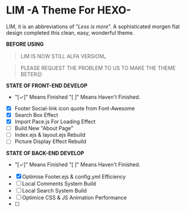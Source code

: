 # LIM -A Theme For HEXO-
LIM, it is an abbreviations of “_Less is more_”. A sophisticated morgen flat design completed this clean, easy, wonderful theme.

**BEFORE USING**
>LIM IS NOW STILL ALFA VERSIOM。

> PLEASE REQUEST THE PROBLEM TO US TO MAKE THE THEME BETER😉

 **STATE OF FRONT-END DEVELOP**
 - "[✓]" Means Finished "[ ]" Means Haven't Finished.

- [x] Footer Social-link icon quote from Font-Awesome
- [x] Search Box Effect
- [x] Import Pace.js For Loading Effect
- [ ] Build New "About Page"
- [ ] Index.ejs & layout.ejs Rebuild
- [ ] Picture Display Effect Rebuild

**STATE OF BACK-END DEVELOP**
 - "[✓]" Means Finished "[ ]" Means Haven't Finished.

- [x] Optimise Footer.ejs & config.yml Efficiency
- [ ] Local Comments System Build
- [ ] Local Search System Build
- [ ] Optimice CSS & JS Animation Performance
- [ ]
